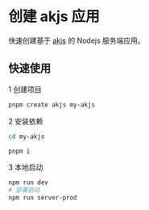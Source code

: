 # 创建 akjs 应用

快速创建基于 [akjs](https://github.com/tt-ghost/akjs) 的 Nodejs 服务端应用。

## 快速使用

1 创建项目

```sh
pnpm create akjs my-akjs
```

2 安装依赖

```sh
cd my-akjs

pnpm i
```

3 本地启动

```sh
npm run dev
# 部署启动
npm run server-prod
```

